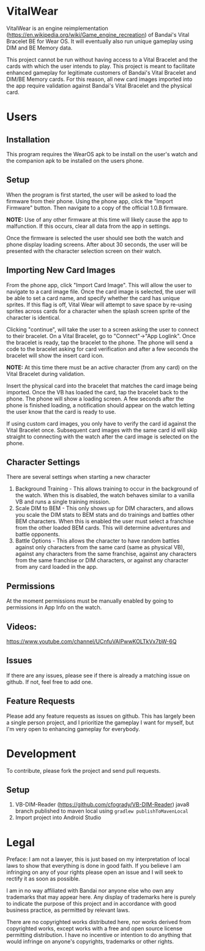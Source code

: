 # VitalWear
VitalWear is an engine reimplementation (https://en.wikipedia.org/wiki/Game_engine_recreation)
of Bandai's Vital Bracelet BE for Wear OS. It will eventually also run unique gameplay using
DIM and BE Memory data.

This project cannot be run without having access to a Vital Bracelet and the cards with which the
user intends to play. This project is meant to facilitate enhanced gameplay for legitimate customers
of Bandai's Vital Bracelet and DIM/BE Memory cards. For this reason, all new card images imported
into the app require validation against Bandai's Vital Bracelet and the physical card.

# Users
## Installation
This program requires the WearOS apk to be install on the user's watch and the companion apk to be
installed on the users phone.

## Setup
When the program is first started, the user will be asked to load the firmware from their phone.
Using the phone app, click the "Import Firmware" button. Then navigate to a copy of the official
1.0.B firmware.

**NOTE:** Use of any other firmware at this time will likely cause the app to malfunction. If this
occurs, clear all data from the app in settings.

Once the firmware is selected the user should see both the watch and phone display loading screens.
After about 30 seconds, the user will be presented with the character selection screen on their
watch.

## Importing New Card Images
From the phone app, click "Import Card Image". This will allow the user to navigate to a card image
file. Once the card image is selected, the user  will be able to set a card name, and specify
whether the card has unique sprites. If this flag is  off, Vital Wear will attempt to save space by
re-using sprites across cards for a character when the splash screen sprite of the character is
identical.

Clicking "continue", will take the user to a screen asking the user to connect to their bracelet.
On a Vital Bracelet, go to "Connect"->"App Loglink". Once the bracelet is ready, tap the bracelet
to the phone. The phone will send a code to the bracelet asking for card verification and after a
few seconds the bracelet will show the insert card icon.

**NOTE:** At this time there must be an active character (from any card) on the Vital Bracelet
during validation.

Insert the physical card into the bracelet that matches the card image being imported. Once the VB
has loaded the card, tap the bracelet back to the phone. The phone will show a loading screen. A few
seconds after the phone is finished loading, a notification should appear on the watch letting the
user know that the card is ready to use.

If using custom card images, you only have to verify the card id against the Vital Bracelet once.
Subsequent card images with the same card id will skip straight to connecting with the watch after
the card image is selected on the phone.

## Character Settings
There are several settings when starting a new character
1) Background Training - This allows training to occur in the background of the watch. When this is disabled, the watch behaves similar to a vanilla VB and runs a single training mission.
2) Scale DIM to BEM - This only shows up for DIM characters, and allows you scale the DIM stats to BEM stats and do trainings and battles other BEM characters. When this is enabled the user must select a franchise from the other loaded BEM cards. This will determine adventures and battle opponents.
3) Battle Options - This allows the character to have random battles against only characters from the same card (same as physical VB), against any characters from the same franchise, against any characters from the same franchise or DIM characters, or against any character from any card loaded in the app.

## Permissions
At the moment permissions must be manually enabled by going to permissions in App Info on the watch.

## Videos:
https://www.youtube.com/channel/UCnfuVAlPwwKOLTkVx7bW-6Q

## Issues
If there are any issues, please see if there is already a matching issue on github. If not, feel
free to add one.

## Feature Requests
Please add any feature requests as issues on github. This has largely been a single person project,
and I prioritize the gameplay I want for myself, but I'm very open to enhancing gameplay for
everybody.

# Development
To contribute, please fork the project and send pull requests.

## Setup
1) VB-DIM-Reader (https://github.com/cfogrady/VB-DIM-Reader) java8 branch published to maven local using `gradlew publishToMavenLocal`
2) Import project into Android Studio

# Legal
Preface: I am not a lawyer, this is just based on my interpretation of local laws to show that
everything is done in good faith. If you believe I am infringing on any of your rights please open
an issue and I will seek to rectify it as soon as possible.

I am in no way affiliated with Bandai nor anyone else who own any trademarks that may
appear here. Any display of trademarks here is purely to indicate the purpose of this project and
in accordance with good business practice, as permitted by relevant laws.

There are no copyrighted works distributed here, nor works derived from copyrighted works, except
works with a free and open source license permitting distribution. I have no incentive or intention
to do anything that would infringe on anyone's copyrights, trademarks or other rights.
